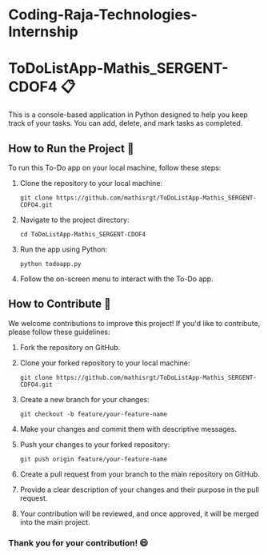 # Coding-Raja-Technologies-Internship
# ToDoListApp-Mathis_SERGENT-CDOF4 📋
This is a console-based application in Python designed to help you keep track of your tasks. You can add, delete, and mark tasks as completed.

## How to Run the Project 🚀

To run this To-Do app on your local machine, follow these steps:

1. Clone the repository to your local machine:
   ```
   git clone https://github.com/mathisrgt/ToDoListApp-Mathis_SERGENT-CDFO4.git
   ```

2. Navigate to the project directory:
   ```
   cd ToDoListApp-Mathis_SERGENT-CDOF4
   ```
   
4. Run the app using Python:
   ```
   python todoapp.py
   ```
   
6. Follow the on-screen menu to interact with the To-Do app.

## How to Contribute 🤝

We welcome contributions to improve this project! If you'd like to contribute, please follow these guidelines:

1. Fork the repository on GitHub.

2. Clone your forked repository to your local machine:
   ```
   git clone https://github.com/mathisrgt/ToDoListApp-Mathis_SERGENT-CDFO4.git
   ```
   
4. Create a new branch for your changes:
   ```
   git checkout -b feature/your-feature-name
   ```
   
6. Make your changes and commit them with descriptive messages.

7. Push your changes to your forked repository:
   ```
   git push origin feature/your-feature-name
   ```
   
9. Create a pull request from your branch to the main repository on GitHub.

10. Provide a clear description of your changes and their purpose in the pull request.

11. Your contribution will be reviewed, and once approved, it will be merged into the main project.

### Thank you for your contribution! 😄
